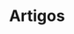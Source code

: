 ---
title: "Artigos"
description: "Leia os artigos recém-publicados no meu blog pessoal. Descubra minhas opiniões, observações, comentários sobre música, tecnologia, internet e muito mais."
images: ["/favicon.png"]
---